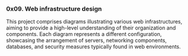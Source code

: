 ### 0x09. Web infrastructure design

This project comprises diagrams illustrating various web infrastructures, aiming to provide a high-level understanding of their organization and components. Each diagram represents a different configuration, showcasing the arrangement of servers, networking components, databases, and security measures typically found in web environments.

